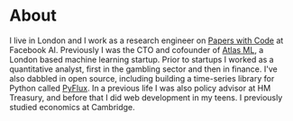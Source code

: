 # About

I live in London and I work as a research engineer on [Papers with Code](https://paperswithcode.com/) at Facebook AI. Previously I was the CTO and cofounder of [Atlas ML](https://techcrunch.com/2020/02/10/facebook-quietly-acquired-atlast-ml/), a London based machine learning startup. Prior to startups I worked as a quantitative analyst, first in the gambling sector and then in finance. I've also dabbled in open source, including building a time-series library for Python called [PyFlux](https://github.com/RJT1990/pyflux). In a previous life I was also policy advisor at HM Treasury, and before that I did web development in my teens. I previously studied economics at Cambridge.
